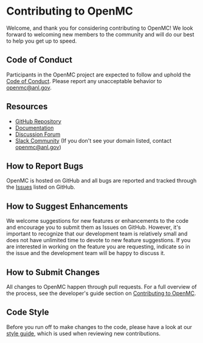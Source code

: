 # Contributing to OpenMC

Welcome, and thank you for considering contributing to OpenMC! We look forward
to welcoming new members to the community and will do our best to help you get
up to speed.

## Code of Conduct

Participants in the OpenMC project are expected to follow and uphold the [Code
of Conduct](CODE_OF_CONDUCT.md). Please report any unacceptable behavior to
openmc@anl.gov.

## Resources

- [GitHub Repository](https://github.com/openmc-dev/openmc)
- [Documentation](https://docs.openmc.org/en/latest)
- [Discussion Forum](https://openmc.discourse.group)
- [Slack Community](https://openmc.slack.com/signup) (If you don't see your
  domain listed, contact openmc@anl.gov)

## How to Report Bugs

OpenMC is hosted on GitHub and all bugs are reported and tracked through the
[Issues](https://github.com/openmc-dev/openmc/issues) listed on GitHub.

## How to Suggest Enhancements

We welcome suggestions for new features or enhancements to the code and
encourage you to submit them as Issues on GitHub. However, it's important to
recognize that our development team is relatively small and does not have
unlimited time to devote to new feature suggestions. If you are interested in
working on the feature you are requesting, indicate so in the issue and the
development team will be happy to discuss it.

## How to Submit Changes

All changes to OpenMC happen through pull requests. For a full overview of the
process, see the developer's guide section on [Contributing to
OpenMC](https://docs.openmc.org/en/latest/devguide/contributing.html).

## Code Style

Before you run off to make changes to the code, please have a look at our [style
guide](https://docs.openmc.org/en/latest/devguide/styleguide.html), which
is used when reviewing new contributions.
